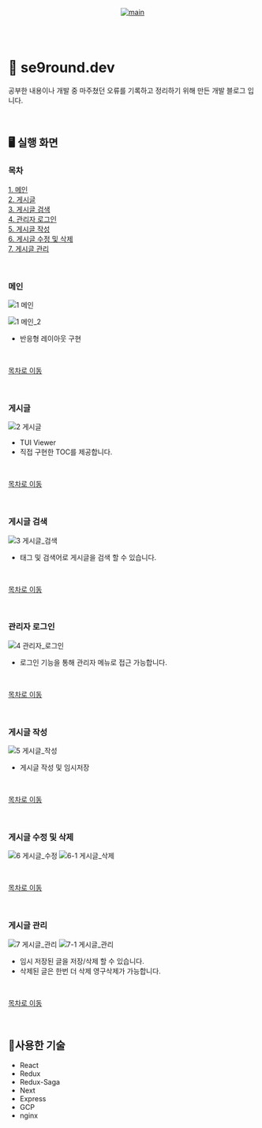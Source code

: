 <p align="center">
    <a href="https://se9round.dev/home">
      <image src="https://user-images.githubusercontent.com/39517335/163668192-61d1b62c-3c89-46a1-9a8e-25a9de74a2a9.png" alt="main" />
    </a>
</p>

<br>
<br>

# 👋 se9round.dev
공부한 내용이나 개발 중 마주쳤던 오류를 기록하고 정리하기 위해 만든 개발 블로그 입니다.

<br>

## 🖥 실행 화면 

### 목차  
[1. 메인](#메인)  
[2. 게시글](#게시글)  
[3. 게시글 검색](#게시글-검색)  
[4. 관리자 로그인](#관리자-로그인)  
[5. 게시글 작성](#게시글-작성)  
[6. 게시글 수정 및 삭제](#게시글-수정-및-삭제)  
[7. 게시글 관리](#게시글-관리)  

<br>

### 메인

![1 메인](https://user-images.githubusercontent.com/39517335/163663987-ef402f2c-f1ec-4f1e-b05c-cc4b3063618d.jpg)
<br>

![1 메인_2](https://user-images.githubusercontent.com/39517335/163665032-891edff4-a426-40f6-ad6e-866ed039f39b.gif)
- 반응형 레이아웃 구현
<br>
  
[목차로 이동](#목차)

<br>

### 게시글

![2 게시글](https://user-images.githubusercontent.com/39517335/163665255-6191f728-bc5c-442c-a2eb-71f0e930f98a.gif)
- TUI Viewer
- 직접 구현한 TOC를 제공합니다.
<br>
  
[목차로 이동](#목차)

<br>

### 게시글 검색

![3 게시글_검색](https://user-images.githubusercontent.com/39517335/163665617-c024a0b1-1bf1-4a1f-bd56-8a2a617b254f.gif)
- 태그 및 검색어로 게시글을 검색 할 수 있습니다.

<br>

[목차로 이동](#목차)

<br>

### 관리자 로그인
![4 관리자_로그인](https://user-images.githubusercontent.com/39517335/163665836-fdba7cb5-31b6-4426-b0e4-bba4875a0c39.png)
- 로그인 기능을 통해 관리자 메뉴로 접근 가능합니다.
  
<br>
  
[목차로 이동](#목차)

<br>

### 게시글 작성
![5 게시글_작성](https://user-images.githubusercontent.com/39517335/163666158-11bd9124-fe35-4283-a95e-abc901b1dc11.png)
- 게시글 작성 및 임시저장

<br>

[목차로 이동](#목차)
    
<br>  

### 게시글 수정 및 삭제
![6 게시글_수정](https://user-images.githubusercontent.com/39517335/163666748-93b4b5bc-a0e1-44c8-9f73-4a20c146c3e7.gif)
![6-1 게시글_삭제](https://user-images.githubusercontent.com/39517335/163666790-57b696ce-eb17-4f91-828b-61de819eb5c2.gif)

<br>
  
[목차로 이동](#목차)

<br>

### 게시글 관리
![7 게시글_관리](https://user-images.githubusercontent.com/39517335/163667231-ed9899ab-5b50-4ad9-9e90-5fe60ec5f1e7.png)
![7-1 게시글_관리](https://user-images.githubusercontent.com/39517335/163667248-23bbfb04-deef-4165-b521-10eb7fff2a36.png)
- 임시 저장된 글을 저장/삭제 할 수 있습니다.
- 삭제된 글은 한번 더 삭제 영구삭제가 가능합니다.
  
<br>

[목차로 이동](#목차)

<br>

## 🔧사용한 기술
- React
- Redux
- Redux-Saga
- Next
- Express
- GCP
- nginx






